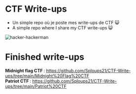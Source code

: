 # CTF Write-ups

- Un simple repo où je poste mes write-ups de CTF 😺
- A simple repo where I share my CTF write-ups 😺

![hacker-hackerman](https://user-images.githubusercontent.com/66923124/164998527-875325d0-6303-48a0-8adb-0a85ced13c86.gif)


# Finished write-ups

<strong> Midnight flag CTF </strong> : https://github.com/Sploups21/CTF-Write-ups/tree/main/Midnight%20Flag%20CTF <br>
<strong> Patriot CTF </strong> : https://github.com/Sploups21/CTF-Write-ups/tree/main/Patriot%20CTF

